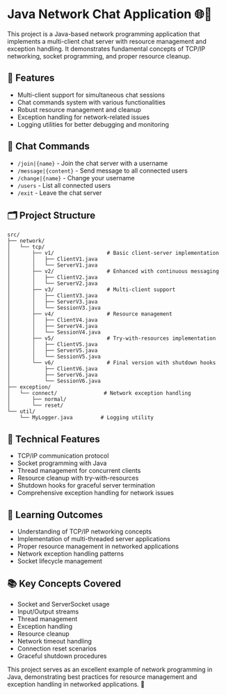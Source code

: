 # Java Network Chat Application 🌐💬

This project is a Java-based network programming application that implements a multi-client chat server with resource management and exception handling. It demonstrates fundamental concepts of TCP/IP networking, socket programming, and proper resource cleanup.

## 🌟 Features

- Multi-client support for simultaneous chat sessions
- Chat commands system with various functionalities
- Robust resource management and cleanup
- Exception handling for network-related issues
- Logging utilities for better debugging and monitoring

## 📝 Chat Commands

- `/join|{name}` - Join the chat server with a username
- `/message|{content}` - Send message to all connected users
- `/change|{name}` - Change your username
- `/users` - List all connected users
- `/exit` - Leave the chat server

## 🗂️ Project Structure

```
src/
├── network/
│   └── tcp/
│       ├── v1/                 # Basic client-server implementation
│       │   ├── ClientV1.java
│       │   └── ServerV1.java
│       ├── v2/                 # Enhanced with continuous messaging
│       │   ├── ClientV2.java
│       │   └── ServerV2.java
│       ├── v3/                 # Multi-client support
│       │   ├── ClientV3.java
│       │   ├── ServerV3.java
│       │   └── SessionV3.java
│       ├── v4/                 # Resource management
│       │   ├── ClientV4.java
│       │   ├── ServerV4.java
│       │   └── SessionV4.java
│       ├── v5/                 # Try-with-resources implementation
│       │   ├── ClientV5.java
│       │   ├── ServerV5.java
│       │   └── SessionV5.java
│       └── v6/                 # Final version with shutdown hooks
│           ├── ClientV6.java
│           ├── ServerV6.java
│           └── SessionV6.java
├── exception/
│   └── connect/               # Network exception handling
│       ├── normal/
│       └── reset/
└── util/
    └── MyLogger.java         # Logging utility
```

## 🔧 Technical Features

- TCP/IP communication protocol
- Socket programming with Java
- Thread management for concurrent clients
- Resource cleanup with try-with-resources
- Shutdown hooks for graceful server termination
- Comprehensive exception handling for network issues

## 🎯 Learning Outcomes

- Understanding of TCP/IP networking concepts
- Implementation of multi-threaded server applications
- Proper resource management in networked applications
- Network exception handling patterns
- Socket lifecycle management

## 📚 Key Concepts Covered

- Socket and ServerSocket usage
- Input/Output streams
- Thread management
- Exception handling
- Resource cleanup
- Network timeout handling
- Connection reset scenarios
- Graceful shutdown procedures

This project serves as an excellent example of network programming in Java, demonstrating best practices for resource management and exception handling in networked applications. 🚀